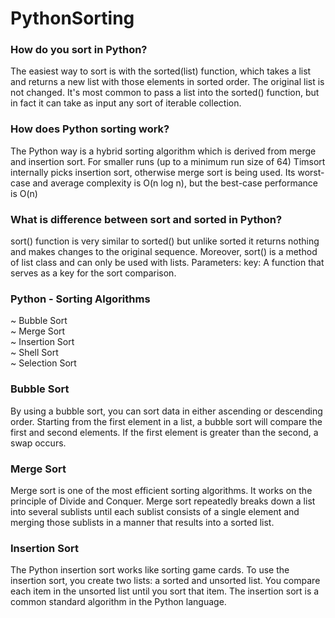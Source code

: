 # PythonSorting
### How do you sort in Python?
The easiest way to sort is with the sorted(list) function, which takes a list and returns a new list with those elements in sorted order. The original list is not changed. It's most common to pass a list into the sorted() function, but in fact it can take as input any sort of iterable collection.
### How does Python sorting work?
The Python way is a hybrid sorting algorithm which is derived from merge and insertion sort. For smaller runs (up to a minimum run size of 64) Timsort internally picks insertion sort, otherwise merge sort is being used. Its worst-case and average complexity is O(n log n), but the best-case performance is O(n)
### What is difference between sort and sorted in Python?
sort() function is very similar to sorted() but unlike sorted it returns nothing and makes changes to the original sequence. Moreover, sort() is a method of list class and can only be used with lists. Parameters: key: A function that serves as a key for the sort comparison.
### Python - Sorting Algorithms
~ Bubble Sort<br/>
~ Merge Sort<br/>
~ Insertion Sort<br/>
~ Shell Sort<br/>
~ Selection Sort<br/>
### Bubble Sort
By using a bubble sort, you can sort data in either ascending or descending order. Starting from the first element in a list, a bubble sort will compare the first and second elements. If the first element is greater than the second, a swap occurs.
### Merge Sort
Merge sort is one of the most efficient sorting algorithms. It works on the principle of Divide and Conquer. Merge sort repeatedly breaks down a list into several sublists until each sublist consists of a single element and merging those sublists in a manner that results into a sorted list.
### Insertion Sort
The Python insertion sort works like sorting game cards. To use the insertion sort, you create two lists: a sorted and unsorted list. You compare each item in the unsorted list until you sort that item. The insertion sort is a common standard algorithm in the Python language.

